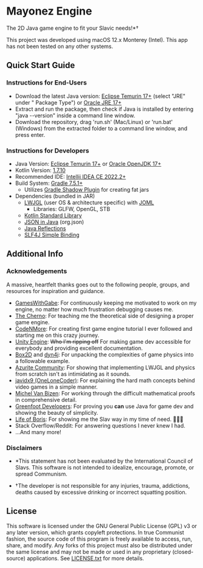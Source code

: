# Mayonez Engine

The 2D Java game engine to fit your Slavic needs!*†

This project was developed using macOS 12.x Monterey (Intel). This app has not been tested on any other systems.

## Quick Start Guide

### Instructions for End-Users

- Download the latest Java version: [Eclipse Temurin 17+](https://adoptium.net/temurin/releases) (select "JRE" under "
  Package Type") or [Oracle JRE 17+](https://www.oracle.com/java/technologies/downloads/)
- Extract and run the package, then check if Java is installed by entering "java --version" inside a command line
  window.
- Download the repository, drag 'run.sh' (Mac/Linux) or 'run.bat' (Windows) from the extracted folder to a command line
  window, and press enter.

### Instructions for Developers

- Java Version: [Eclipse Temurin 17+](https://adoptium.net/) or [Oracle OpenJDK 17+](https://jdk.java.net/)
- Kotlin Version: [1.7.10](https://github.com/JetBrains/kotlin/releases/tag/v1.7.0)
- Recommended IDE: [Intellij IDEA CE 2022.2+](https://www.jetbrains.com/idea/download/)
- Build System: [Gradle 7.5.1+](https://gradle.org/install/)
    - Utilizes [Gradle Shadow Plugin](https://github.com/johnrengelman/shadow) for creating fat jars
- Dependencies (bundled in JAR)
    - [LWJGL](https://www.lwjgl.org/customize) (user OS & architecture specific)
      with [JOML](https://joml-ci.github.io/JOML/)
        - Libraries: GLFW, OpenGL, STB
    - [Kotlin Standard Library](https://kotlinlang.org/docs/getting-started.html)
    - [JSON in Java](https://github.com/stleary/JSON-java) (org.json)
    - [Java Reflections](https://github.com/ronmamo/reflections)
    - [SLF4J Simple Binding](https://www.slf4j.org/)

## Additional Info

### Acknowledgements

A massive, heartfelt thanks goes out to the following people, groups, and resources for inspiration and guidance.

- [GamesWithGabe](https://youtube.com/c/GamesWithGabe): For continuously keeping me motivated to work on my engine, no
  matter how much frustration debugging causes me.
- [The Cherno](https://youtube.com/c/TheChernoProject): For teaching me the theoretical side of designing a proper game
  engine.
- [CodeNMore](https://www.youtube.com/playlist?list=PLah6faXAgguMnTBs3JnEJY0shAc18XYQZ): For creating first game engine
  tutorial I ever followed and starting me on this crazy journey.
- [Unity Engine](https://docs.unity3d.com/ScriptReference/): ~~Who I'm ripping off~~ For making game dev
  accessible for everybody and providing excellent documentation.
- [Box2D](https://box2d.org/) and [dyn4j](https://dyn4j.org/): For unpacking the complexities of game physics into a
  followable example.
- [Azurite Community](https://azurite-engine.github.io/): For showing that implementing LWJGL and physics from scratch
  isn't as intimidating as it sounds.
- [javidx9 (OneLoneCoder)](https://www.youtube.com/c/javidx9): For explaining the hard math concepts behind video
  games in a simple manner.
- [Michel Van Bizen](https://www.youtube.com/c/MichelvanBiezen): For working through the difficult mathematical proofs
  in comprehensive detail.
- [Greenfoot Developers](https://www.greenfoot.org/files/javadoc/): For proving you **can** use Java for game dev and
  showing the beauty of simplicity.
- [Life of Boris](https://www.youtube.com/c/LifeofBoris/featured): For showing me the Slav way in my time of need.
  🥔🤘🥃
- Stack Overflow/Reddit: For answering questions I never knew I had.
- …And many more!

### Disclaimers

- *This statement has not been evaluated by the International Council of Slavs. This software is not intended to
  idealize, encourage, promote, or spread Communism.

- †The developer is not responsible for any injuries, trauma, addictions, deaths caused by excessive drinking or
  incorrect squatting position.

## License

This software is licensed under the GNU General Public License (GPL) v3 or any later version, which grants copyleft
protections. In true Communist fashion, the source code of this program is freely available to access, run, share,
and modify. Any forks of this project must also be distributed under the same license and may not be made or used in any
proprietary (closed-source) applications. See [LICENSE.txt](LICENSE.txt) for more details.
